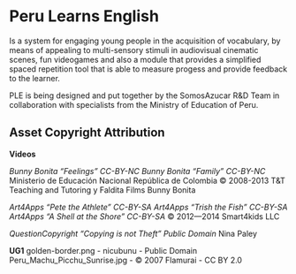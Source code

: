 Peru Learns English
===================

Is a system for engaging young people in the acquisition of vocabulary, by means of appealing to multi-sensory stimuli in audiovisual cinematic scenes, fun videogames and also a module that provides a simplified spaced repetition tool that is able to measure progess and provide feedback to the learner.

PLE is being designed and put together by the SomosAzucar R&D Team in collaboration with specialists from the Ministry of Education of Peru.


Asset Copyright Attribution
---------------------------

**Videos**

*Bunny Bonita “Feelings” CC-BY-NC
Bunny Bonita “Family” CC-BY-NC*
 Ministerio de Educación Nacional República de Colombia 
 © 2008-2013 T&T Teaching and Tutoring y Faldita Films Bunny Bonita 

*Art4Apps “Pete the Athlete” CC-BY-SA
Art4Apps “Trish the Fish” CC-BY-SA
Art4Apps “A Shell at the Shore” CC-BY-SA*
 © 2012—2014 Smart4kids LLC

*QuestionCopyright “Copying is not Theft” Public Domain*
 Nina Paley

**UG1**
golden-border.png - nicubunu - Public Domain
Peru_Machu_Picchu_Sunrise.jpg - © 2007 Flamurai - CC BY 2.0
